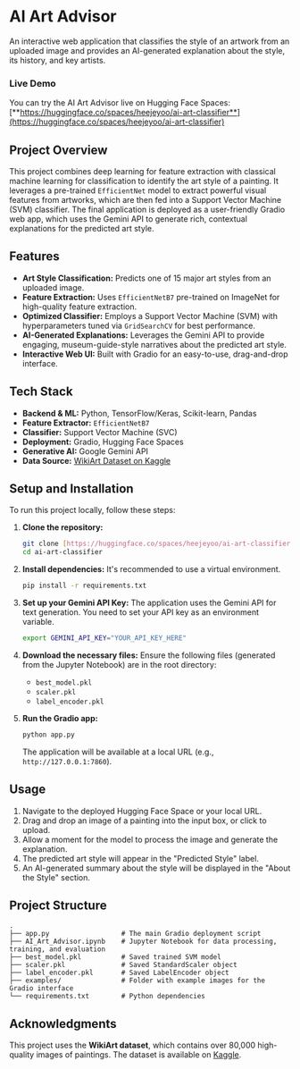 # AI Art Advisor

An interactive web application that classifies the style of an artwork from an uploaded image and provides an AI-generated explanation about the style, its history, and key artists.

### Live Demo

You can try the AI Art Advisor live on Hugging Face Spaces:
[**https://huggingface.co/spaces/heejeyoo/ai-art-classifier**](https://huggingface.co/spaces/heejeyoo/ai-art-classifier)

## Project Overview

This project combines deep learning for feature extraction with classical machine learning for classification to identify the art style of a painting. It leverages a pre-trained `EfficientNet` model to extract powerful visual features from artworks, which are then fed into a Support Vector Machine (SVM) classifier. The final application is deployed as a user-friendly Gradio web app, which uses the Gemini API to generate rich, contextual explanations for the predicted art style.

## Features

* **Art Style Classification:** Predicts one of 15 major art styles from an uploaded image.
* **Feature Extraction:** Uses `EfficientNetB7` pre-trained on ImageNet for high-quality feature extraction.
* **Optimized Classifier:** Employs a Support Vector Machine (SVM) with hyperparameters tuned via `GridSearchCV` for best performance.
* **AI-Generated Explanations:** Leverages the Gemini API to provide engaging, museum-guide-style narratives about the predicted art style.
* **Interactive Web UI:** Built with Gradio for an easy-to-use, drag-and-drop interface.

## Tech Stack

* **Backend & ML:** Python, TensorFlow/Keras, Scikit-learn, Pandas
* **Feature Extractor:** `EfficientNetB7`
* **Classifier:** Support Vector Machine (SVC)
* **Deployment:** Gradio, Hugging Face Spaces
* **Generative AI:** Google Gemini API
* **Data Source:** [WikiArt Dataset on Kaggle](https://www.kaggle.com/datasets/antoinegruson/wikiart-art-pieces-classifiaction)

## Setup and Installation

To run this project locally, follow these steps:

1.  **Clone the repository:**
    ```bash
    git clone [https://huggingface.co/spaces/heejeyoo/ai-art-classifier](https://huggingface.co/spaces/heejeyoo/ai-art-classifier)
    cd ai-art-classifier
    ```

2.  **Install dependencies:**
    It's recommended to use a virtual environment.
    ```bash
    pip install -r requirements.txt
    ```

3.  **Set up your Gemini API Key:**
    The application uses the Gemini API for text generation. You need to set your API key as an environment variable.
    ```bash
    export GEMINI_API_KEY="YOUR_API_KEY_HERE"
    ```

4.  **Download the necessary files:**
    Ensure the following files (generated from the Jupyter Notebook) are in the root directory:
    * `best_model.pkl`
    * `scaler.pkl`
    * `label_encoder.pkl`

5.  **Run the Gradio app:**
    ```bash
    python app.py
    ```
    The application will be available at a local URL (e.g., `http://127.0.0.1:7860`).

## Usage

1.  Navigate to the deployed Hugging Face Space or your local URL.
2.  Drag and drop an image of a painting into the input box, or click to upload.
3.  Allow a moment for the model to process the image and generate the explanation.
4.  The predicted art style will appear in the "Predicted Style" label.
5.  An AI-generated summary about the style will be displayed in the "About the Style" section.

## Project Structure

```
.
├── app.py                  # The main Gradio deployment script
├── AI_Art_Advisor.ipynb    # Jupyter Notebook for data processing, training, and evaluation
├── best_model.pkl          # Saved trained SVM model
├── scaler.pkl              # Saved StandardScaler object
├── label_encoder.pkl       # Saved LabelEncoder object
├── examples/               # Folder with example images for the Gradio interface
└── requirements.txt        # Python dependencies
```

## Acknowledgments

This project uses the **WikiArt dataset**, which contains over 80,000 high-quality images of paintings. The dataset is available on [Kaggle](https://www.kaggle.com/datasets/antoinegruson/wikiart-art-pieces-classifiaction).
